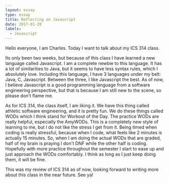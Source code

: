 ```yaml
---
layout: essay
type: essay
title: Reflecting on Javascript
date: 2017-01-20
labels:
  - Javascript
---
```


Hello everyone, I am Charles. Today I want to talk about my ICS 314 class.

Its only been two weeks, but because of this class I have learned a new language called Javascript. I am a complete newbie to this language. It has a lot of similarities to Java, but it seems to have less syntax rules, which I absolutely love. Including this language, I have 3 languages under my belt: Java, C, Javascript. Between the three, I like Javascript the best. As of now, I believe Javascript is a good programming language from a software engineering perspective, but that is because I am still new to the scene, so please don't flame me.

As for ICS 314, the class itself, I am liking it. We have this thing called athletic software engineering, and it is pretty fun. We do these things called WODs which I think stand for Workout of the Day. The practice WODs are really helpful, especially the AmyWODs. This is a completely new style of learning to me, but I do not like the stress I get from it. Being timed when coding is really stressful, because when I code, what feels like 2 minutes is actually 15 minutes. So, when I am doing the actual WODs that are graded, half of my brain is praying I don't DNF while the other half is coding. Hopefully with more practice throughout the semester I start to ease up and just approach the WODs comfortably. I think as long as I just keep doing them, it will be fine.

This was my review of ICS 314 as of now, looking forward to writing more about this class in the near future. See ya!




